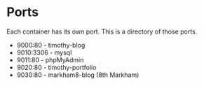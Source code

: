 # Ports
Each container has its own port. This is a directory of those ports.

- 9000:80 - timothy-blog
- 9010:3306   -  mysql
- 9011:80 - phpMyAdmin
- 9020:80 - timothy-portfolio
- 9030:80 - markham8-blog (8th Markham)
